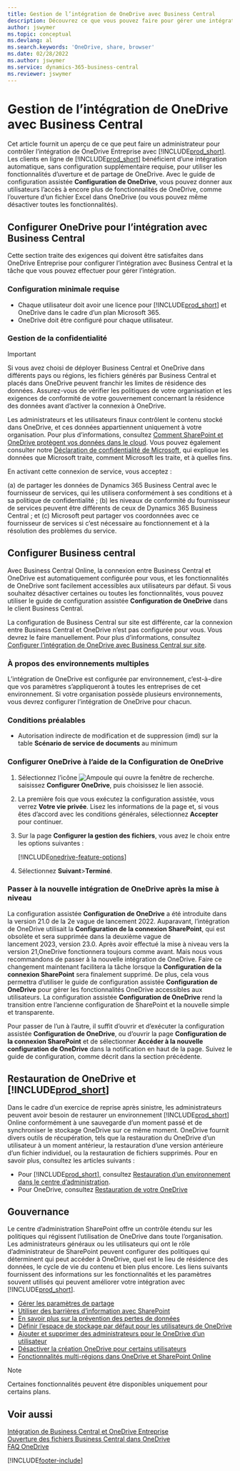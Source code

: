 ```yaml
---
title: Gestion de l’intégration de OneDrive avec Business Central
description: Découvrez ce que vous pouvez faire pour gérer une intégration entre Business Central et OneDrive Entreprise.
author: jswymer
ms.topic: conceptual
ms.devlang: al
ms.search.keywords: 'OneDrive, share, browser'
ms.date: 02/28/2022
ms.author: jswymer
ms.service: dynamics-365-business-central
ms.reviewer: jswymer
---
```

# Gestion de l’intégration de OneDrive avec Business Central

Cet article fournit un aperçu de ce que peut faire un administrateur pour contrôler l’intégration de OneDrive Entreprise avec [!INCLUDE[prod_short](includes/prod_short.md)]. Les clients en ligne de [!INCLUDE[prod_short](includes/prod_short.md)] bénéficient d’une intégration automatique, sans configuration supplémentaire requise, pour utiliser les fonctionnalités d’uverture et de partage de OneDrive. Avec le guide de configuration assistée **Configuration de OneDrive**, vous pouvez donner aux utilisateurs l’accès à encore plus de fonctionnalités de OneDrive, comme l’ouverture d’un fichier Excel dans OneDrive (ou vous pouvez même désactiver toutes les fonctionnalités).  

## Configurer OneDrive pour l’intégration avec Business Central

Cette section traite des exigences qui doivent être satisfaites dans OneDrive Entreprise pour configurer l’intégration avec Business Central et la tâche que vous pouvez effectuer pour gérer l’intégration.

### Configuration minimale requise

* Chaque utilisateur doit avoir une licence pour [!INCLUDE[prod_short](includes/prod_short.md)] et OneDrive dans le cadre d’un plan Microsoft 365.
* OneDrive doit être configuré pour chaque utilisateur.

### Gestion de la confidentialité

> [!IMPORTANT]
> Si vous avez choisi de déployer Business Central et OneDrive dans différents pays ou régions, les fichiers générés par Business Central et placés dans OneDrive peuvent franchir les limites de résidence des données. Assurez-vous de vérifier les politiques de votre organisation et les exigences de conformité de votre gouvernement concernant la résidence des données avant d’activer la connexion à OneDrive.

Les administrateurs et les utilisateurs finaux contrôlent le contenu stocké dans OneDrive, et ces données appartiennent uniquement à votre organisation. Pour plus d’informations, consultez [Comment SharePoint et OneDrive protègent vos données dans le cloud](/sharepoint/safeguarding-your-data). Vous pouvez également consulter notre [Déclaration de confidentialité de Microsoft](https://privacy.microsoft.com/en-us/privacystatement), qui explique les données que Microsoft traite, comment Microsoft les traite, et à quelles fins.

En activant cette connexion de service, vous acceptez :

(a) de partager les données de Dynamics 365 Business Central avec le fournisseur de services, qui les utilisera conformément à ses conditions et à sa politique de confidentialité ; (b) les niveaux de conformité du fournisseur de services peuvent être différents de ceux de Dynamics 365 Business Central ; et (c) Microsoft peut partager vos coordonnées avec ce fournisseur de services si c’est nécessaire au fonctionnement et à la résolution des problèmes du service.

## Configurer Business central

Avec Business Central Online, la connexion entre Business Central et OneDrive est automatiquement configurée pour vous, et les fonctionnalités de OneDrive sont facilement accessibles aux utilisateurs par défaut. Si vous souhaitez désactiver certaines ou toutes les fonctionnalités, vous pouvez utiliser le guide de configuration assistée **Configuration de OneDrive** dans le client Business Central.

La configuration de Business Central sur site est différente, car la connexion entre Business Central et OneDrive n’est pas configurée pour vous. Vous devrez le faire manuellement. Pour plus d’informations, consultez [Configurer l’intégration de OneDrive avec Business Central sur site](admin-onedrive-integration-onpremises.md).

### À propos des environnements multiples

L’intégration de OneDrive est configurée par environnement, c’est-à-dire que vos paramètres s’appliqueront à toutes les entreprises de cet environnement. Si votre organisation possède plusieurs environnements, vous devrez configurer l’intégration de OneDrive pour chacun.

### Conditions préalables

- Autorisation indirecte de modification et de suppression (imd) sur la table **Scénario de service de documents** au minimum

### Configurer OneDrive à l’aide de la Configuration de OneDrive

1. Sélectionnez l’icône ![Ampoule qui ouvre la fenêtre de recherche.](media/ui-search/search_small.png "Dites-moi ce que vous voulez faire") saisissez **Configurer OneDrive**, puis choisissez le lien associé. 
2. La première fois que vous exécutez la configuration assistée, vous verrez **Votre vie privée**. Lisez les informations de la page et, si vous êtes d’accord avec les conditions générales, sélectionnez **Accepter** pour continuer.
3. Sur la page **Configurer la gestion des fichiers**, vous avez le choix entre les options suivantes :

   [!INCLUDE[onedrive-feature-options](includes/onedrive-feature-options.md)]
4. Sélectionnez **Suivant**>**Terminé**.

### Passer à la nouvelle intégration de OneDrive après la mise à niveau

La configuration assistée **Configuration de OneDrive** a été introduite dans la version 21.0 de la 2e vague de lancement 2022. Auparavant, l’intégration de OneDrive utilisait la **Configuration de la connexion SharePoint**, qui est obsolète et sera supprimée dans la deuxième vague de lancement 2023, version 23.0. Après avoir effectué la mise à niveau vers la version 21,OneDrive fonctionnera toujours comme avant. Mais nous vous recommandons de passer à la nouvelle intégration de OneDrive. Faire ce changement maintenant facilitera la tâche lorsque la **Configuration de la connexion SharePoint** sera finalement supprimé. De plus, cela vous permettra d’utiliser le guide de configuration assistée **Configuration de OneDrive** pour gérer les fonctionnalités OneDrive accessibles aux utilisateurs. La configuration assistée **Configuration de OneDrive** rend la transition entre l’ancienne configuration de SharePoint et la nouvelle simple et transparente.

Pour passer de l’un à l’autre, il suffit d’ouvrir et d’exécuter la configuration assistée **Configuration de OneDrive**, ou d’ouvrir la page **Configuration de la connexion SharePoint** et de sélectionner **Accéder à la nouvelle configuration de OneDrive** dans la notification en haut de la page. Suivez le guide de configuration, comme décrit dans la section précédente.

## Restauration de OneDrive et [!INCLUDE[prod_short](includes/prod_short.md)]

Dans le cadre d’un exercice de reprise après sinistre, les administrateurs peuvent avoir besoin de restaurer un environnement [!INCLUDE[prod_short](includes/prod_short.md)] Online conformément à une sauvegarde d’un moment passé et de synchroniser le stockage OneDrive sur ce même moment. OneDrive fournit divers outils de récupération, tels que la restauration du OneDrive d’un utilisateur à un moment antérieur, la restauration d’une version antérieure d’un fichier individuel, ou la restauration de fichiers supprimés. Pour en savoir plus, consultez les articles suivants :

* Pour [!INCLUDE[prod_short](includes/prod_short.md)], consultez [Restauration d’un environnement dans le centre d’administration](/dynamics365/business-central/dev-itpro/administration/tenant-admin-center-backup-restore).
* Pour OneDrive, consultez [Restauration de votre OneDrive](https://support.microsoft.com/en-us/office/restore-your-onedrive-fa231298-759d-41cf-bcd0-25ac53eb8a15?ui=en-us&rs=en-us&ad=us)

## Gouvernance

Le centre d’administration SharePoint offre un contrôle étendu sur les politiques qui régissent l’utilisation de OneDrive dans toute l’organisation. Les administrateurs généraux ou les utilisateurs qui ont le rôle d’administrateur de SharePoint peuvent configurer des politiques qui déterminent qui peut accéder à OneDrive, quel est le lieu de résidence des données, le cycle de vie du contenu et bien plus encore. Les liens suivants fournissent des informations sur les fonctionnalités et les paramètres souvent utilisés qui peuvent améliorer votre intégration avec [!INCLUDE[prod_short](includes/prod_short.md)]. 

* [Gérer les paramètres de partage](/sharepoint/turn-external-sharing-on-or-off)
* [Utiliser des barrières d’information avec SharePoint](/sharepoint/information-barriers)
* [En savoir plus sur la prévention des pertes de données](/microsoft-365/compliance/dlp-learn-about-dlp)
* [Définir l’espace de stockage par défaut pour les utilisateurs de OneDrive](/onedrive/set-default-storage-space)
* [Ajouter et supprimer des administrateurs pour le OneDrive d’un utilisateur](/sharepoint/manage-user-profiles#add-and-remove-admins-for-a-users-onedrive)
* [Désactiver la création OneDrive pour certains utilisateurs](/sharepoint/manage-user-profiles#disable-onedrive-creation-for-some-users)
* [Fonctionnalités multi-régions dans OneDrive et SharePoint Online](/microsoft-365/enterprise/multi-geo-capabilities-in-onedrive-and-sharepoint-online-in-microsoft-365)

> [!NOTE]
> Certaines fonctionnalités peuvent être disponibles uniquement pour certains plans.

## Voir aussi

[Intégration de Business Central et OneDrive Entreprise](across-onedrive-overview.md)  
[Ouverture des fichiers Business Central dans OneDrive](across-share-onedrive.md)  
[FAQ OneDrive](admin-onedrive-faq.md)  

[!INCLUDE[footer-include](includes/footer-banner.md)]

